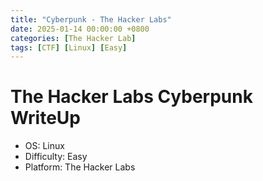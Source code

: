 ```yaml
---
title: "Cyberpunk - The Hacker Labs"
date: 2025-01-14 00:00:00 +0800
categories: [The Hacker Lab] 
tags: [CTF] [Linux] [Easy]
---
```


# The Hacker Labs Cyberpunk WriteUp

- OS: Linux
- Difficulty: Easy
- Platform: The Hacker Labs